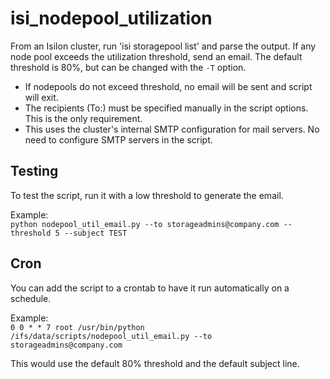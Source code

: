 # isi_nodepool_utilization

From an Isilon cluster, run 'isi storagepool list' and parse the output.  If any node pool exceeds the utilization threshold, send an email.  The default threshold is 80%, but can be changed with the `-T` option.

- If nodepools do not exceed threshold, no email will be sent and script will exit.
- The recipients (To:) must be specified manually in the script options.  This is the only requirement.
- This uses the cluster's internal SMTP configuration for mail servers.  No need to configure SMTP servers in the script.

## Testing

To test the script, run it with a low threshold to generate the email.  

Example:  
`python nodepool_util_email.py --to storageadmins@company.com --threshold 5 --subject TEST`  

## Cron

You can add the script to a crontab to have it run automatically on a schedule.  

Example:  
`0 0 * * 7 root /usr/bin/python /ifs/data/scripts/nodepool_util_email.py --to storageadmins@company.com`  

This would use the default 80% threshold and the default subject line.


